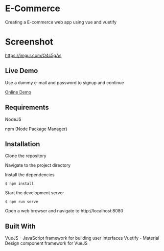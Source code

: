 # E-Commerce
Creating a E-commerce web app using vue and vuetify

# Screenshot
https://imgur.com/O4c5gAs

## Live Demo

Use a dummy e-mail and password to signup and continue

<p>
    <a href="https://voidrlm.github.io/E-Commerce-VueJS/#/" target="_blank">Online Demo</a>
</p>

## Requirements

NodeJS

npm (Node Package Manager)

## Installation

Clone the repository

Navigate to the project directory

Install the dependencies

``
$ npm install
``

Start the development server

``
$ npm run serve
``

Open a web browser and navigate to http://localhost:8080

## Built With
VueJS - JavaScript framework for building user interfaces
Vuetify - Material Design component framework for VueJS

